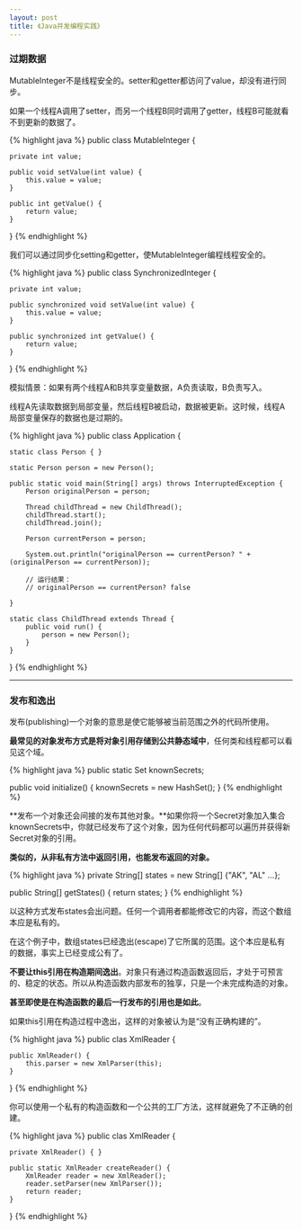 ```yaml
---
layout: post
title: 《Java并发编程实践》
---
```


### 过期数据

MutableInteger不是线程安全的。setter和getter都访问了value，却没有进行同步。

如果一个线程A调用了setter，而另一个线程B同时调用了getter，线程B可能就看不到更新的数据了。

{% highlight java %}
public class MutableInteger {

    private int value;

    public void setValue(int value) {
        this.value = value;
    }

    public int getValue() {
        return value;
    }
}
{% endhighlight %}

我们可以通过同步化setting和getter，使MutableInteger编程线程安全的。

{% highlight java %}
public class SynchronizedInteger {

    private int value;

    public synchronized void setValue(int value) {
        this.value = value;
    }

    public synchronized int getValue() {
        return value;
    }
}
{% endhighlight %}

模拟情景：如果有两个线程A和B共享变量数据，A负责读取，B负责写入。

线程A先读取数据到局部变量，然后线程B被启动，数据被更新。这时候，线程A局部变量保存的数据也是过期的。

{% highlight java %}
public class Application {
    
    static class Person { }
    
    static Person person = new Person();

    public static void main(String[] args) throws InterruptedException {
        Person originalPerson = person;
        
        Thread childThread = new ChildThread();
        childThread.start();
        childThread.join(); 
        
        Person currentPerson = person;
        
        System.out.println("originalPerson == currentPerson? " + (originalPerson == currentPerson));
        
        // 运行结果：
        // originalPerson == currentPerson? false

    }
    
    static class ChildThread extends Thread {
        public void run() {
            person = new Person();
        }
    }
}
{% endhighlight %}


---

### 发布和逸出

发布(publishing)一个对象的意思是使它能够被当前范围之外的代码所使用。

**最常见的对象发布方式是将对象引用存储到公共静态域中**，任何类和线程都可以看见这个域。

{% highlight java %}
public static Set<Secret> knownSecrets;

public void initialize() {
    knownSecrets = new HashSet<Secret>();
}
{% endhighlight %}

**发布一个对象还会间接的发布其他对象。**如果你将一个Secret对象加入集合knownSecrets中，你就已经发布了这个对象，因为任何代码都可以遍历并获得新Secret对象的引用。

**类似的，从非私有方法中返回引用，也能发布返回的对象。**

{% highlight java %}
private String[] states = new String[] {"AK", "AL" ...};

public String[] getStates() {
    return states;
}
{% endhighlight %}

以这种方式发布states会出问题。任何一个调用者都能修改它的内容，而这个数组本应是私有的。

在这个例子中，数组states已经逸出(escape)了它所属的范围。这个本应是私有的数据，事实上已经变成公有了。

**不要让this引用在构造期间逸出**。对象只有通过构造函数返回后，才处于可预言的、稳定的状态。所以从构造函数内部发布的独享，只是一个未完成构造的对象。

**甚至即使是在构造函数的最后一行发布的引用也是如此**。

如果this引用在构造过程中逸出，这样的对象被认为是“没有正确构建的”。

{% highlight java %}
public clas XmlReader {

    public XmlReader() {
        this.parser = new XmlParser(this);
    }
}
{% endhighlight %}

你可以使用一个私有的构造函数和一个公共的工厂方法，这样就避免了不正确的创建。

{% highlight java %}
public clas XmlReader {

    private XmlReader() { }

    public static XmlReader createReader() {
        XmlReader reader = new XmlReader();
        reader.setParser(new XmlParser());
        return reader;
    }
}
{% endhighlight %}